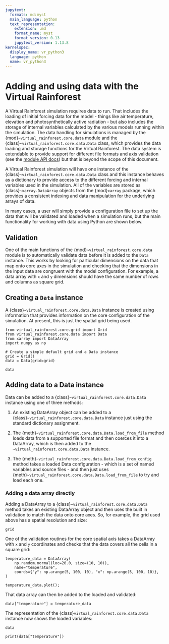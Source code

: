 ```yaml
---
jupytext:
  formats: md:myst
  main_language: python
  text_representation:
    extension: .md
    format_name: myst
    format_version: 0.13
    jupytext_version: 1.13.8
kernelspec:
  display_name: vr_python3
  language: python
  name: vr_python3
---
```


# Adding and using data with the Virtual Rainforest

A Virtual Rainforest simulation requires data to run. That includes the loading of
initial forcing data for the model - things like air temperature, elevation and
photosynthetically active radiation - but also  includes the storage of internal
variables calculated by the various models running within the simulation. The data
handling for simulations is managed by the {mod}`~virtual_rainforest.core.data` module
and the {class}`~virtual_rainforest.core.data.Data` class, which provides the data
loading and storage functions for the Virtual Rainforest. The data system is extendable
to provide support for different file formats and axis validation (see the [module API
docs](../../api/core/data.md)) but that is beyond the scope of this document.

A Virtual Rainforest simulation will have one instance of the
{class}`~virtual_rainforest.core.data.Data` class and this instance behaves as a
dictionary to provide access to the different forcing and internal variables used in the
simulation. All of the variables are stored as {class}`~xarray.DataArray` objects from
the {mod}`xarray` package, which provides a consistent indexing and data manipulation
for the underlying arrays of data.

In many cases, a user will simply provide a configuration file to set up the data that
will be validated and loaded when a simulation runs, but the main functionality for
working with data using Python are shown below.

## Validation

One of the main functions of the {mod}`~virtual_rainforest.core.data` module is to
automatically validate data before it is added to the `Data` instance. This works by
looking for particular dimensions on the data that map onto core axes in the simulation
and checking that the dimensions in the input data are congruent with the model
configuration. For example, a data array with `x` and `y` dimensions should have the
same number of rows and columns as square grid.

## Creating a `Data` instance

A  {class}`~virtual_rainforest.core.data.Data` instance is created using information
that provides information on the core configuration of the simulation. At present, this
is just the spatial grid being used.

```{code-cell} ipython3
from virtual_rainforest.core.grid import Grid
from virtual_rainforest.core.data import Data
from xarray import DataArray
import numpy as np

# Create a simple default grid and a Data instance
grid = Grid()
data = Data(grid=grid)

data
```

## Adding data to a Data instance

Data can be added to a {class}`~virtual_rainforest.core.data.Data` instance using one of
three methods:

1. An existing DataArray object can be added to a
   {class}`~virtual_rainforest.core.data.Data` instance just using the standard
   dictionary assignment.

1. The  {meth}`~virtual_rainforest.core.data.Data.load_from_file` method loads data from
   a supported file format and then coerces it into a DataArray, which is then added to
   the `~virtual_rainforest.core.data.Data` instance.

1. The  {meth}`~virtual_rainforest.core.data.Data.load_from_config` method takes a
   loaded Data configuration - which is a set of named variables and source files - and
   then just uses {meth}`~virtual_rainforest.core.data.Data.load_from_file` to try and
   load each one.

### Adding a data array directly

Adding a  DataArray to a {class}`~virtual_rainforest.core.data.Data` method takes an
existing DataArray object and then uses the built in validation to match the data onto
core axes. So, for example, the grid used above has a spatial resolution and size:

```{code-cell} ipython3
grid
```

One of the validation routines for the core spatial axis takes a DataArray with `x` and
`y` coordinates and checks that the data covers all the cells in a square grid:

```{code-cell} ipython3
temperature_data = DataArray(
    np.random.normal(loc=20.0, size=(10, 10)),
    name="temperature",
    coords={"y": np.arange(5, 100, 10), "x": np.arange(5, 100, 10)},
)

temperature_data.plot();
```

That data array can then be added to the  loaded and validated:

```{code-cell} ipython3
data["temperature"] = temperature_data
```

The representation of the {class}`virtual_rainforest.core.data.Data` instance now shows
the loaded variables:

```{code-cell} ipython3
data
```

```{code-cell} ipython3
print(data["temperature"])
```
